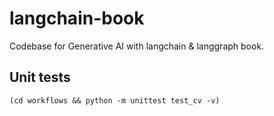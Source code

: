 # langchain-book

Codebase for Generative AI with langchain & langgraph book.


## Unit tests

```{bash}
(cd workflows && python -m unittest test_cv -v)
```
